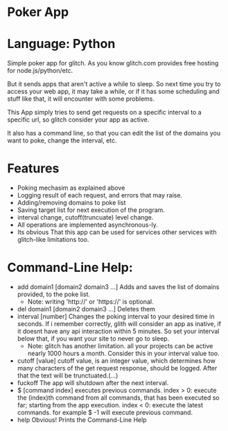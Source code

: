 # Poker App
# Language: Python
Simple poker app for glitch. As you know glitch.com provides free hosting for node.js/python/etc.

But it sends apps that aren't active a while to sleep. So next time you try to access your web app, it may take a while, 
or if it has some scheduling and stuff like that, it will encounter with some problems.

This App simply tries to send get requests on a specific interval to a specific url, so glitch consider your app as active.

It also has a command line, so that you can edit the list of the domains you want to poke, change the interval, etc.

# Features

* Poking mechasim as explained above
* Logging result of each request, and errors that may raise.
* Adding/removing domains to poke list
* Saving target list for next execution of the program.
* interval change, cutoff(truncuate) level change.
* All operations are implemented asynchronous-ly.
* Its obvious That this app can be used for services other services with glitch-like limitations too.

# Command-Line Help:
* add domain1 [domain2 domain3 ...]
    Adds and saves the list of domains provided, to the poke list.
    * Note: writing 'http://' or 'https://' is optional. 
* del domain1 [domain2 domain3 ...]
    Deletes them
* interval [number]
    Changes the poking interval to your desired time in seconds. If i remember correctly,
    glith will consider an app as inative, if it doesnt have any api interaction within 5 minutes.
    So set your interval below that, if you want your site to never go to sleep.
    * Note: glitch has another limitation. all your projects can be active nearly 1000 hours a month.
        Consider this in your interval value too.
* cutoff [value]
    cutoff value, is an integer value, which determines how many characters of the get request response, should be logged.
    After that the text will be trunctuated.(...)
* fuckoff
    The app will shutdown after the next interval.
* $ [command index]
    executes previous commands.
    index > 0: execute the (index)th command from all commands, that has been executed so far; starting from the app execution.
    index < 0: execute the latest commands. for example $ -1 will execute previous command.
* help
    Obvious! Prints the Command-Line Help